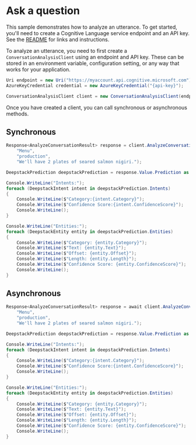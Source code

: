 # Ask a question

This sample demonstrates how to analyze an utterance. To get started, you'll need to create a Cognitive Language service endpoint and an API key. See the [README](https://github.com/Azure/azure-sdk-for-net/blob/main/sdk/cognitivelanguage/Azure.AI.Language.Conversations/README.md) for links and instructions.

To analyze an utterance, you need to first create a `ConversationAnalysisClient` using an endpoint and API key. These can be stored in an environment variable, configuration setting, or any way that works for your application.

```C# Snippet:ConversationAnalysisClient_Create
Uri endpoint = new Uri("https://myaccount.api.cognitive.microsoft.com");
AzureKeyCredential credential = new AzureKeyCredential("{api-key}");

ConversationAnalysisClient client = new ConversationAnalysisClient(endpoint, credential);
```

Once you have created a client, you can call synchronous or asynchronous methods.

## Synchronous

```C# Snippet:ConversationAnalysis_AnalyzeConversationDeepstack
Response<AnalyzeConversationResult> response = client.AnalyzeConversation(
    "Menu",
    "production",
    "We'll have 2 plates of seared salmon nigiri.");

DeepstackPrediction deepstackPrediction = response.Value.Prediction as DeepstackPrediction;

Console.WriteLine("Intents:");
foreach (DeepstackIntent intent in deepstackPrediction.Intents)
{
    Console.WriteLine($"Category:{intent.Category}");
    Console.WriteLine($"Confidence Score:{intent.ConfidenceScore}");
    Console.WriteLine();
}

Console.WriteLine("Entities:");
foreach (DeepstackEntity entity in deepstackPrediction.Entities)
{
    Console.WriteLine($"Category: {entity.Category}");
    Console.WriteLine($"Text: {entity.Text}");
    Console.WriteLine($"Offset: {entity.Offset}");
    Console.WriteLine($"Length: {entity.Length}");
    Console.WriteLine($"Confidence Score: {entity.ConfidenceScore}");
    Console.WriteLine();
}
```

## Asynchronous

```C# Snippet:ConversationAnalysis_AnalyzeConversationDeepstackAsync
Response<AnalyzeConversationResult> response = await client.AnalyzeConversationAsync(
    "Menu",
    "production",
    "We'll have 2 plates of seared salmon nigiri.");

DeepstackPrediction deepstackPrediction = response.Value.Prediction as DeepstackPrediction;

Console.WriteLine("Intents:");
foreach (DeepstackIntent intent in deepstackPrediction.Intents)
{
    Console.WriteLine($"Category:{intent.Category}");
    Console.WriteLine($"Confidence Score:{intent.ConfidenceScore}");
    Console.WriteLine();
}

Console.WriteLine("Entities:");
foreach (DeepstackEntity entity in deepstackPrediction.Entities)
{
    Console.WriteLine($"Category: {entity.Category}");
    Console.WriteLine($"Text: {entity.Text}");
    Console.WriteLine($"Offset: {entity.Offset}");
    Console.WriteLine($"Length: {entity.Length}");
    Console.WriteLine($"Confidence Score: {entity.ConfidenceScore}");
    Console.WriteLine();
}
```
